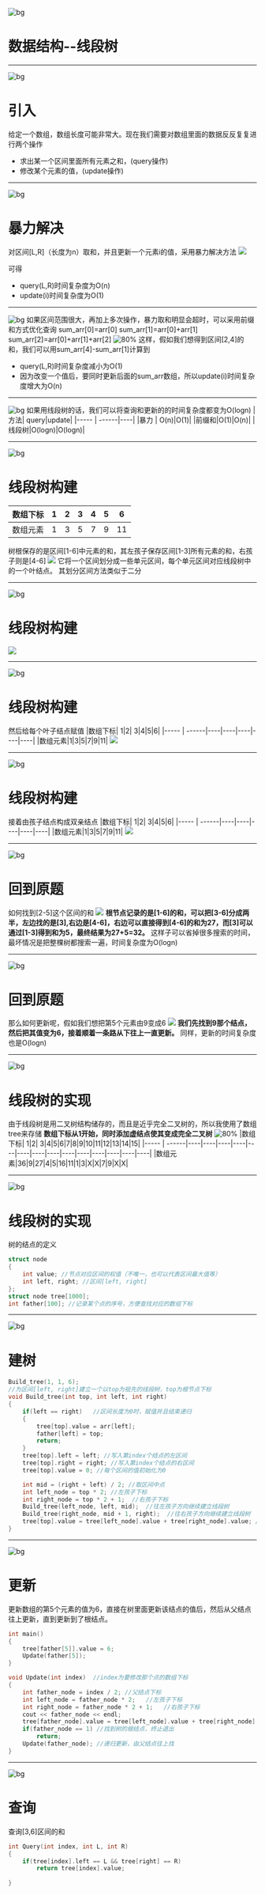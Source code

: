 <!-- $size: 16:9 -->
<!-- page_number: true -->

![bg](bg.jpg)
# 数据结构--线段树

---
![bg](bg.jpg)
# 引入
给定一个数组，数组长度可能非常大。现在我们需要对数组里面的数据反反复复进行两个操作

- 求出某一个区间里面所有元素之和，(query操作)
- 修改某个元素的值，(update操作)

---
![bg](bg.jpg)
# 暴力解决
对区间[L,R]（长度为n）取和，并且更新一个元素i的值，采用暴力解决方法
![](1.png)

可得
- query(L,R)时间复杂度为O(n)
- update(i)时间复杂度为O(1)

---
![bg](bg.jpg)
如果区间范围很大，再加上多次操作，暴力取和明显会超时，可以采用前缀和方式优化查询
sum_arr[0]=arr[0]
sum_arr[1]=arr[0]+arr[1]
sum_arr[2]=arr[0]+arr[1]+arr[2]
![80%](2.png)
这样，假如我们想得到区间[2,4]的和，我们可以用sum_arr[4]-sum_arr[1]计算到
- query(L,R)时间复杂度减小为O(1)
- 因为改变一个值后，要同时更新后面的sum_arr数组，所以update(i)时间复杂度增大为O(n)

---
![bg](bg.jpg)
如果用线段树的话，我们可以将查询和更新的的时间复杂度都变为O(logn)
|方法| query|update|
|----- | ------|----|
|暴力 | O(n)|O(1)|
|前缀和|O(1)|O(n)|
|线段树|O(logn)|O(logn)|

---
![bg](bg.jpg)
# 线段树构建
|数组下标| 1|2| 3|4|5|6|
|----- | ------|----|----|----|----|----|
|数组元素|1|3|5|7|9|11|
树根保存的是区间[1-6]中元素的和，其左孩子保存区间[1-3]所有元素的和，右孩子则是[4-6]
![](3.png)
它将一个区间划分成一些单元区间，每个单元区间对应线段树中的一个叶结点。
其划分区间方法类似于二分

---
![bg](bg.jpg)
# 线段树构建
![](4.png)

---
![bg](bg.jpg)
# 线段树构建
然后给每个叶子结点赋值
|数组下标| 1|2| 3|4|5|6|
|----- | ------|----|----|----|----|----|
|数组元素|1|3|5|7|9|11|
![](5.png)

---
![bg](bg.jpg)
# 线段树构建
接着由孩子结点构成双亲结点
|数组下标| 1|2| 3|4|5|6|
|----- | ------|----|----|----|----|----|
|数组元素|1|3|5|7|9|11|
![](6.png)

---
![bg](bg.jpg)
# 回到原题
如何找到[2-5]这个区间的和
![](7.png)
**根节点记录的是[1-6]的和，可以把[3-6]分成两半，左边找的是[3],右边是[4-6]，右边可以直接得到[4-6]的和为27，而[3]可以通过[1-3]得到和为5，最终结果为27+5=32。**
这样子可以省掉很多搜索的时间，最坏情况是把整棵树都搜索一遍，时间复杂度为O(logn)

---
![bg](bg.jpg)
# 回到原题
那么如何更新呢，假如我们想把第5个元素由9变成6
![](8.png)
**我们先找到9那个结点，然后把其值变为6，接着顺着一条路从下往上一直更新。**
同样，更新的时间复杂度也是O(logn)

---
![bg](bg.jpg)
# 线段树的实现
由于线段树是用二叉树结构储存的，而且是近乎完全二叉树的，所以我使用了数组tree来存储
**数组下标从1开始，同时添加虚结点使其变成完全二叉树**
![80%](9.png)
|数组下标| 1|2| 3|4|5|6|7|8|9|10|11|12|13|14|15|
|----- | ------|----|----|----|----|----|----|----|----|----|----|----|----|----|----|
|数组元素|36|9|27|4|5|16|11|1|3|X|X|7|9|X|X|

---
![bg](bg.jpg)
# 线段树的实现
树的结点的定义
```c++
struct node
{
    int value; //节点对应区间的权值（不唯一，也可以代表区间最大值等）
    int left, right; //区间[left, right]
};
struct node tree[1000];
int father[100]; //记录某个点的序号，方便查找对应的数组下标
```

---
![bg](bg.jpg)
# 建树
```c++
Build_tree(1, 1, 6);
//为区间[left, right]建立一个以top为祖先的线段树，top为根节点下标
void Build_tree(int top, int left, int right)
{
	if(left == right)	//区间长度为0时，赋值并且结束递归
    {
    	tree[top].value = arr[left];
        father[left] = top;
        return;
    }
    tree[top].left = left; //写入第index个结点的左区间
    tree[top].right = right; //写入第index个结点的右区间
    tree[top].value = 0; //每个区间的值初始化为0

    int mid = (right + left) / 2; //取区间中点
    int left_node = top * 2; //左孩子下标
    int right_node = top * 2 + 1;  //右孩子下标
    Build_tree(left_node, left, mid);  //往左孩子方向继续建立线段树
    Build_tree(right_node, mid + 1, right);  //往右孩子方向继续建立线段树
    tree[top].value = tree[left_node].value + tree[right_node].value; //更新结点值为左右孩子的和
}
```

---
![bg](bg.jpg)
# 更新
更新数组的第5个元素的值为6，直接在树里面更新该结点的值后，然后从父结点往上更新，直到更新到了根结点。
```c++
int main()
{
    tree[father[5]].value = 6;
    Update(father[5]);
}

void Update(int index)	//index为要修改那个点的数组下标
{
    int father_node = index / 2; //父结点下标
    int left_node = father_node * 2;   //左孩子下标
    int right_node = father_node * 2 + 1;   //右孩子下标
    cout << father_node << endl;
    tree[father_node].value = tree[left_node].value + tree[right_node].value; //更新值
    if(father_node == 1) //找到树的根结点，终止退出
    	return;
    Update(father_node); //递归更新，由父结点往上找
}
```

---
![bg](bg.jpg)
# 查询
查询[3,6]区间的和

```c++
int Query(int index, int L, int R)
{
    if(tree[index].left == L && tree[right] == R)
        return tree[index].value;
        
}
```